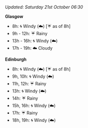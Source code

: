 *Updated: Saturday 21st October 06:30*

**Glasgow**

* 8h: :cyclone: Windy (:cloud:) [:umbrella: as of 8h]
* 9h - 12h: :umbrella: Rainy
* 13h - 16h: :cyclone: Windy (:cloud:)
* 17h - 19h: :cloud: Cloudy

**Edinburgh**

* 8h: :cyclone: Windy (:cloud:) [:umbrella: as of 8h]
* 9h, 10h: :cyclone: Windy (:cloud:)
* 11h, 12h: :umbrella: Rainy
* 13h: :cyclone: Windy (:cloud:)
* 14h: :umbrella: Rainy
* 15h, 16h: :cyclone: Windy (:cloud:)
* 17h: :umbrella: Rainy
* 18h, 19h: :cyclone: Windy (:cloud:)

